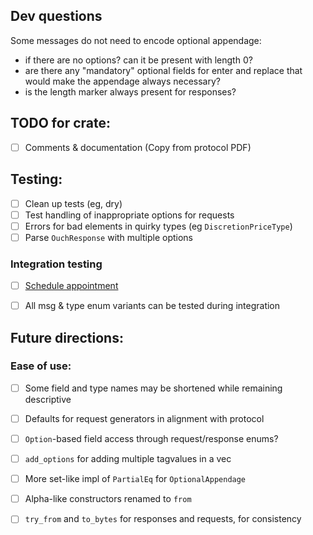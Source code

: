 
## Dev questions
Some messages do not need to encode optional appendage:
- if there are no options? can it be present with length 0?
- are there any "mandatory" optional fields for enter and replace that would make the appendage always necessary?
- is the length marker always present for responses?

## TODO for crate:
- [ ] Comments & documentation (Copy from protocol PDF)


## Testing:
- [ ] Clean up tests (eg, dry)
- [ ] Test handling of inappropriate options for requests
- [ ] Errors for bad elements in quirky types (eg `DiscretionPriceType`)
- [ ] Parse `OuchResponse` with multiple options

### Integration testing
- [ ] [Schedule appointment](https://www.nasdaqtrader.com/Trader.aspx?id=TestingFacility)
- [ ] All msg & type enum variants can be tested during integration


## Future directions:
### Ease of use:
- [ ] Some field and type names may be shortened while remaining descriptive
- [ ] Defaults for request generators in alignment with protocol
- [ ] `Option`-based field access through request/response enums?
- [ ] `add_options` for adding multiple tagvalues in a vec
- [ ] More set-like impl of `PartialEq` for `OptionalAppendage`
- [ ] Alpha-like constructors renamed to `from`
- [ ] `try_from` and `to_bytes` for responses and requests, for consistency


